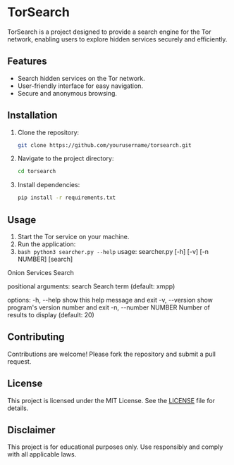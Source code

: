 # TorSearch

TorSearch is a project designed to provide a search engine for the Tor network, enabling users to explore hidden services securely and efficiently.

## Features

- Search hidden services on the Tor network.
- User-friendly interface for easy navigation.
- Secure and anonymous browsing.

## Installation

1. Clone the repository:
    ```bash
    git clone https://github.com/yourusername/torsearch.git
    ```
2. Navigate to the project directory:
    ```bash
    cd torsearch
    ```
3. Install dependencies:
    ```bash
    pip install -r requirements.txt
    ```

## Usage

1. Start the Tor service on your machine.
2. Run the application:
3. ```bash python3 searcher.py --help```
usage: searcher.py [-h] [-v] [-n NUMBER] [search]

Onion Services Search

positional arguments:
  search               Search term (default: xmpp)

options:
  -h, --help           show this help message and exit
  -v, --version        show program's version number and exit
  -n, --number NUMBER  Number of results to display (default: 20)
                                                                   

## Contributing

Contributions are welcome! Please fork the repository and submit a pull request.

## License

This project is licensed under the MIT License. See the [LICENSE](LICENSE) file for details.

## Disclaimer

This project is for educational purposes only. Use responsibly and comply with all applicable laws.

